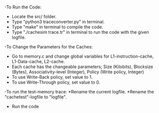 -To Run the Code:
* Locate the src/ folder.
* Type "python3 traceconverter.py" in terminal.
* Type "make" in terminal to compile the code.
* Type "./cachesim trace.tr" in terminal to run the code with the given logfile.

-To Change the Parameters for the Caches:
* Go to memory.c and change global variables for L1-instruction-cache, L1-Data-cache, L2-cache.
* Each cache has the changeable parameters; Size (Kilobits), Blocksize (Bytes), Associativity-level (Integer), Policy (Write policy, Integer)
* To use Write-Back policy, set value to 1.
* To use Write-Through policy, set value to 0.

-To run the test-memory trace:
*Rename the current logfile.
*Rename the "cachetest"-logfile to "logfile".
* Run the code
